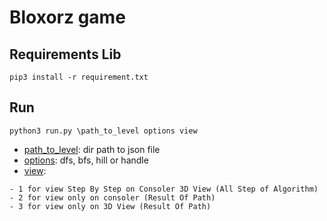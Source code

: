 # Bloxorz game
## Requirements Lib
```
pip3 install -r requirement.txt
```
## Run
```
python3 run.py \path_to_level options view
```
* [path_to_level](): dir path to json file
* [options](): dfs, bfs, hill or handle
* [view]():
```
- 1 for view Step By Step on Consoler 3D View (All Step of Algorithm)
- 2 for view only on consoler (Result Of Path)
- 3 for view only on 3D View (Result Of Path)
```
